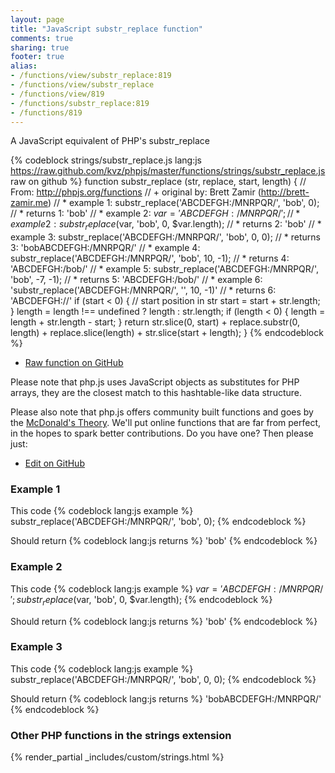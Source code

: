 ```yaml
---
layout: page
title: "JavaScript substr_replace function"
comments: true
sharing: true
footer: true
alias:
- /functions/view/substr_replace:819
- /functions/view/substr_replace
- /functions/view/819
- /functions/substr_replace:819
- /functions/819
---
```

<!-- Generated by Rakefile:build -->
A JavaScript equivalent of PHP's substr_replace

{% codeblock strings/substr_replace.js lang:js https://raw.github.com/kvz/phpjs/master/functions/strings/substr_replace.js raw on github %}
function substr_replace (str, replace, start, length) {
  // From: http://phpjs.org/functions
  // +   original by: Brett Zamir (http://brett-zamir.me)
  // *     example 1: substr_replace('ABCDEFGH:/MNRPQR/', 'bob', 0);
  // *     returns 1: 'bob'
  // *     example 2: $var = 'ABCDEFGH:/MNRPQR/';
  // *     example 2: substr_replace($var, 'bob', 0, $var.length);
  // *     returns 2: 'bob'
  // *     example 3: substr_replace('ABCDEFGH:/MNRPQR/', 'bob', 0, 0);
  // *     returns 3: 'bobABCDEFGH:/MNRPQR/'
  // *     example 4: substr_replace('ABCDEFGH:/MNRPQR/', 'bob', 10, -1);
  // *     returns 4: 'ABCDEFGH:/bob/'
  // *     example 5: substr_replace('ABCDEFGH:/MNRPQR/', 'bob', -7, -1);
  // *     returns 5: 'ABCDEFGH:/bob/'
  // *     example 6: 'substr_replace('ABCDEFGH:/MNRPQR/', '', 10, -1)'
  // *     returns 6: 'ABCDEFGH://'
  if (start < 0) { // start position in str
    start = start + str.length;
  }
  length = length !== undefined ? length : str.length;
  if (length < 0) {
    length = length + str.length - start;
  }
  return str.slice(0, start) + replace.substr(0, length) + replace.slice(length) + str.slice(start + length);
}
{% endcodeblock %}

 - [Raw function on GitHub](https://github.com/kvz/phpjs/blob/master/functions/strings/substr_replace.js)

Please note that php.js uses JavaScript objects as substitutes for PHP arrays, they are 
the closest match to this hashtable-like data structure. 

Please also note that php.js offers community built functions and goes by the 
[McDonald's Theory](https://medium.com/what-i-learned-building/9216e1c9da7d). We'll put online 
functions that are far from perfect, in the hopes to spark better contributions. 
Do you have one? Then please just: 

 - [Edit on GitHub](https://github.com/kvz/phpjs/edit/master/functions/strings/substr_replace.js)

### Example 1
This code
{% codeblock lang:js example %}
substr_replace('ABCDEFGH:/MNRPQR/', 'bob', 0);
{% endcodeblock %}

Should return
{% codeblock lang:js returns %}
'bob'
{% endcodeblock %}

### Example 2
This code
{% codeblock lang:js example %}
$var = 'ABCDEFGH:/MNRPQR/';
substr_replace($var, 'bob', 0, $var.length);
{% endcodeblock %}

Should return
{% codeblock lang:js returns %}
'bob'
{% endcodeblock %}

### Example 3
This code
{% codeblock lang:js example %}
substr_replace('ABCDEFGH:/MNRPQR/', 'bob', 0, 0);
{% endcodeblock %}

Should return
{% codeblock lang:js returns %}
'bobABCDEFGH:/MNRPQR/'
{% endcodeblock %}


### Other PHP functions in the strings extension
{% render_partial _includes/custom/strings.html %}
